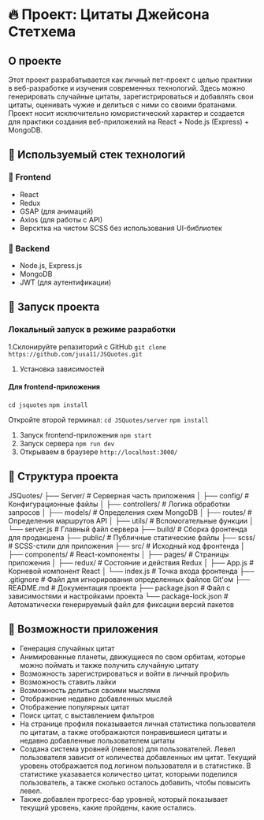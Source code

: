 # :fire: Проект: Цитаты Джейсона Стетхема

## О проекте

Этот проект разрабатывается как личный пет-проект с целью практики в веб-разработке и изучения современных технологий. Здесь можно генерировать случайные цитаты, зарегистрироваться и добавлять свои цитаты, оценивать чужие и делиться с ними со своими братанами.
Проект носит исключительно юмористический характер и создается для практики создания веб-приложений на React + Node.js (Express) + MongoDB.

## :hammer: Используемый стек технологий

### :pushpin: Frontend

- React
- Redux
- GSAP (для анимаций)
- Axios (для работы с API)
- Версктка на чистом SCSS без использования UI-библиотек

### :pushpin: Backend

- Node.js, Express.js
- MongoDB
- JWT (для аутентификации)

## :rocket: Запуск проекта

### Локальный запуск в режиме разработки

1.Склонируйте репазиторий с GitHub
`git clone https://github.com/jusa11/JSQuotes.git`

1. Установка зависимостей

#### Для frontend-приложения

`cd jsquotes`
`npm install`

Откройте второй терминал:
`cd JSQuotes/server`
`npm install`

1. Запуск frontend-приложения
   `npm start`
1. Запуск сервера
   `npm run dev`
1. Открываем в браузере
   `http://localhost:3000/`

## :open_file_folder: Структура проекта

JSQuotes/
├── Server/ # Серверная часть приложения
│ ├── config/ # Конфигурационные файлы
│ ├── controllers/ # Логика обработки запросов
│ ├── models/ # Определения схем MongoDB
│ ├── routes/ # Определения маршрутов API
│ ├── utils/ # Вспомогательные функции
│ └── server.js # Главный файл сервера
├── build/ # Сборка фронтенда для продакшена
├── public/ # Публичные статические файлы
├── scss/ # SCSS-стили для приложения
├── src/ # Исходный код фронтенда
│ ├── components/ # React-компоненты
│ ├── pages/ # Страницы приложения
│ ├── redux/ # Состояние и действия Redux
│ ├── App.js # Корневой компонент React
│ └── index.js # Точка входа фронтенда
├── .gitignore # Файл для игнорирования определенных файлов Git'ом
├── README.md # Документация проекта
├── package.json # Файл с зависимостями и настройками проекта
└── package-lock.json # Автоматически генерируемый файл для фиксации версий пакетов

## :balloon: Возможности приложения

- Генерация случайных цитат
- Анимированные планеты, движущиеся по свом орбитам, которые можно поймать и также получить случайную цитату
- Возможность зарегистрироваться и войти в личный профиль
- Возможность ставить лайки
- Возможность делиться своими мыслями
- Отображение недавно добавленных мыслей
- Отображение популярных цитат
- Поиск цитат, с выставлением фильтров
- На странице профиля показывается личная статистика пользователя по цитатам, а также отображаются понравившиеся цитаты и недавно добавленные пользователем цитаты
- Создана система уровней (левелов) для пользователей. Левел пользователя зависит от количества добавленных им цитат. Текущий уровень отображается под логином пользователя и в статистике. В статистике указавается количество цитат, которыми поделился пользователь, а также сколько осталось добавить, чтобы повысить левел.
- Также добавлен прогресс-бар уровней, который показывает текущий уровень, какие пройдены, какие остались.
